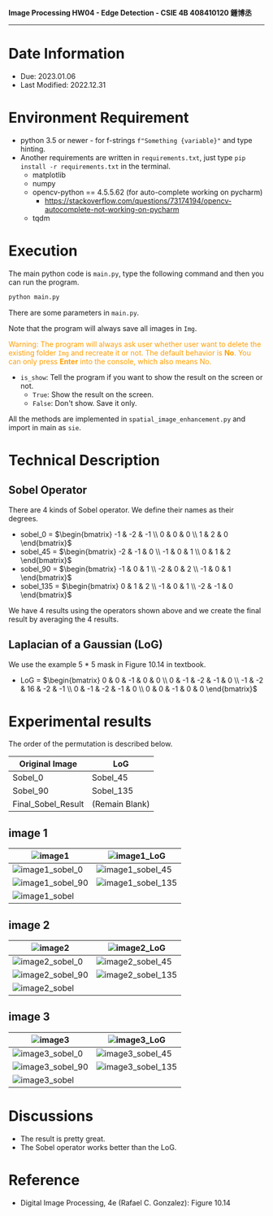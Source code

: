 **Image Processing HW04 \- Edge Detection \- CSIE 4B 408410120 鍾博丞**

---

# Date Information

- Due: 2023.01.06
- Last Modified: 2022.12.31



# Environment Requirement

- python 3.5 or newer \- for f-strings `f"Something {variable}"` and type hinting.
- Another requirements are written in `requirements.txt`, just type `pip install -r requirements.txt`  in the terminal. 
  - matplotlib
  - numpy
  - opencv-python == 4.5.5.62 (for auto\-complete working on pycharm)
    - https://stackoverflow.com/questions/73174194/opencv-autocomplete-not-working-on-pycharm
  - tqdm



# Execution

The main python code is `main.py`, type the following command and then you can run the program.

```bash
python main.py
```

There are some parameters in `main.py`.

Note that the program will always save all images in `Img`. 

<font color=#FF9F00>Warning: The program will always ask user whether user want to delete the existing folder `Img` and recreate it or not. The default behavior is **No**. You can only press **Enter** into the console, which also means No.</font>

- `is_show`: Tell the program if you want to show the result on the screen or not. 
  - `True`: Show the result on the screen.
  - `False`: Don't show. Save it only.


All the methods are implemented in `spatial_image_enhancement.py` and import in main as `sie`.

# Technical Description

## Sobel Operator

There are 4 kinds of Sobel operator. We define their names as their degrees.

- sobel_0 = $\begin{bmatrix} -1 & -2 & -1 \\ 0 & 0 & 0 \\ 1 & 2 & 0 \end{bmatrix}$
- sobel_45 = $\begin{bmatrix} -2 & -1 & 0 \\ -1 & 0 & 1 \\ 0 & 1 & 2 \end{bmatrix}$
- sobel_90 = $\begin{bmatrix} -1 & 0 & 1 \\ -2 & 0 & 2 \\ -1 & 0 & 1 \end{bmatrix}$
- sobel_135 = $\begin{bmatrix} 0 & 1 & 2 \\ -1 & 0 & 1 \\ -2 & -1 & 0 \end{bmatrix}$

We have 4 results using the operators shown above and we create the final result by averaging the 4 results.

## Laplacian of a Gaussian (LoG)

We use the example 5 \* 5 mask in Figure 10.14 in textbook.

- LoG = $\begin{bmatrix} 0 & 0 & -1 & 0 & 0 \\ 0 & -1 & -2 & -1 & 0 \\ -1 & -2 & 16 & -2 & -1 \\ 0 & -1 & -2 & -1 & 0 \\ 0 & 0 & -1 & 0 & 0 \end{bmatrix}$

# Experimental results

The order of the permutation is described below.

| Original Image     | LoG            |
| ------------------ | -------------- |
| Sobel_0            | Sobel_45       |
| Sobel_90           | Sobel_135      |
| Final_Sobel_Result | (Remain Blank) |

## image 1

| ![image1](./HW4_test_image/image1.jpg)        | ![image1_LoG](./Img/image1_LoG.jpg)             |
| --------------------------------------------- | ----------------------------------------------- |
| ![image1_sobel_0](./Img/image1_sobel_0.jpg)   | ![image1_sobel_45](./Img/image1_sobel_45.jpg)   |
| ![image1_sobel_90](./Img/image1_sobel_90.jpg) | ![image1_sobel_135](./Img/image1_sobel_135.jpg) |
| ![image1_sobel](./Img/image1_sobel.jpg)       |                                                 |

## image 2

| ![image2](./HW4_test_image/image2.jpg)        | ![image2_LoG](./Img/image2_LoG.jpg)             |
| --------------------------------------------- | ----------------------------------------------- |
| ![image2_sobel_0](./Img/image2_sobel_0.jpg)   | ![image2_sobel_45](./Img/image2_sobel_45.jpg)   |
| ![image2_sobel_90](./Img/image2_sobel_90.jpg) | ![image2_sobel_135](./Img/image2_sobel_135.jpg) |
| ![image2_sobel](./Img/image2_sobel.jpg)       |                                                 |

## image 3

| ![image3](./HW4_test_image/image3.jpg)        | ![image3_LoG](./Img/image3_LoG.jpg)             |
| --------------------------------------------- | ----------------------------------------------- |
| ![image3_sobel_0](./Img/image3_sobel_0.jpg)   | ![image3_sobel_45](./Img/image3_sobel_45.jpg)   |
| ![image3_sobel_90](./Img/image3_sobel_90.jpg) | ![image3_sobel_135](./Img/image3_sobel_135.jpg) |
| ![image3_sobel](./Img/image3_sobel.jpg)       |                                                 |



# Discussions

- The result is pretty great.
- The Sobel operator works better than the LoG.




# Reference

- Digital Image Processing, 4e (Rafael C. Gonzalez): Figure 10.14

